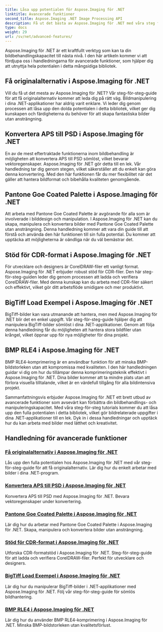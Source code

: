 ```yaml
---
title: Låsa upp potentialen för Aspose.Imaging för .NET
linktitle: Avancerade funktioner
second_title: Aspose.Imaging .NET Image Processing API
description: Få ut det bästa av Aspose.Imaging för .NET med våra steg för steg tutorials. Lär dig hur du låser upp originalalternativ och arbetar med bilder utan ansträngning.
type: docs
weight: 29
url: /sv/net/advanced-features/
---
```


Aspose.Imaging för .NET är ett kraftfullt verktyg som kan ta din bildbehandlingskapacitet till nästa nivå. I den här artikeln kommer vi att fördjupa oss i handledningarna för avancerade funktioner, som hjälper dig att utnyttja hela potentialen i detta mångsidiga bibliotek.

## Få originalalternativ i Aspose.Imaging för .NET

Vill du få ut det mesta av Aspose.Imaging för .NET? Vår steg-för-steg-guide för att få originalalternativ kommer att leda dig på rätt väg. Bildmanipulering i dina .NET-applikationer har aldrig varit enklare. Vi leder dig genom processen att låsa upp den dolda potentialen i detta bibliotek, vilket ger dig kunskapen och färdigheterna du behöver för att skapa fantastiska bilder utan ansträngning.

## Konvertera APS till PSD i Aspose.Imaging för .NET

En av de mest eftertraktade funktionerna inom bildbehandling är möjligheten att konvertera APS till PSD sömlöst, vilket bevarar vektoregenskaper. Aspose.Imaging för .NET gör detta till en lek. Vår handledning tar dig genom stegen, vilket säkerställer att du enkelt kan göra denna konvertering. Med den här funktionen får du mer flexibilitet när det gäller att hantera bildformat och bibehålla kvaliteten genomgående.

## Pantone Goe Coated Palette i Aspose.Imaging för .NET

Att arbeta med Pantone Goe Coated Palette är avgörande för alla som är involverade i bilddesign och manipulation. I Aspose.Imaging för .NET kan du skapa, manipulera och konvertera bilder med Pantone Goe Coated Palette utan ansträngning. Denna handledning kommer att vara din guide till att förstå och använda den här funktionen till sin fulla potential. Du kommer att upptäcka att möjligheterna är oändliga när du väl bemästrar det.

## Stöd för CDR-format i Aspose.Imaging för .NET

För utvecklare och designers är CorelDRAW-filer ett vanligt format. Aspose.Imaging för .NET erbjuder robust stöd för CDR-filer. Den här steg-för-steg-guiden leder dig genom processen att ladda och verifiera CorelDRAW-filer. Med denna kunskap kan du arbeta med CDR-filer säkert och effektivt, vilket gör ditt arbetsflöde smidigare och mer produktivt.

## BigTiff Load Exempel i Aspose.Imaging för .NET

BigTiff-bilder kan vara utmanande att hantera, men med Aspose.Imaging för .NET blir det en enkel uppgift. Vår steg-för-steg-guide hjälper dig att manipulera BigTiff-bilder sömlöst i dina .NET-applikationer. Genom att följa denna handledning får du möjligheten att hantera stora bildfiler utan krångel, vilket öppnar upp för nya möjligheter för dina projekt.

## BMP RLE4 i Aspose.Imaging för .NET

BMP RLE4-komprimering är en användbar funktion för att minska BMP-bildstorleken utan att kompromissa med kvaliteten. I den här handledningen guidar vi dig om hur du tillämpar denna komprimeringsteknik effektivt i Aspose.Imaging för .NET. Dina bilder kommer att ta mindre plats utan att förlora visuella tilltalande, vilket är en värdefull tillgång för alla bildintensiva projekt.

Sammanfattningsvis erbjuder Aspose.Imaging för .NET ett brett utbud av avancerade funktioner som avsevärt kan förbättra din bildbehandlings- och manipuleringskapacitet. Med våra steg-för-steg tutorials kommer du att låsa upp den fulla potentialen i detta bibliotek, vilket gör bildrelaterade uppgifter i dina .NET-applikationer till en lek. Dyk in i dessa handledningar och upptäck hur du kan arbeta med bilder med lätthet och kreativitet.
## Handledning för avancerade funktioner
### [Få originalalternativ i Aspose.Imaging för .NET](./get-original-options/)
Lås upp den fulla potentialen hos Aspose.Imaging för .NET med vår steg-för-steg-guide för att få originalalternativ. Lär dig hur du enkelt arbetar med bilder i dina .NET-program.
### [Konvertera APS till PSD i Aspose.Imaging för .NET](./convert-aps-to-psd/)
Konvertera APS till PSD med Aspose.Imaging för .NET. Bevara vektoregenskaper under konvertering.
### [Pantone Goe Coated Palette i Aspose.Imaging för .NET](./pantone-goe-coated-palette/)
Lär dig hur du arbetar med Pantone Goe Coated Palette i Aspose.Imaging för .NET. Skapa, manipulera och konvertera bilder utan ansträngning.
### [Stöd för CDR-format i Aspose.Imaging för .NET](./support-of-cdr-format/)
Utforska CDR-formatstöd i Aspose.Imaging för .NET. Steg-för-steg-guide för att ladda och verifiera CorelDRAW-filer. Perfekt för utvecklare och designers.
### [BigTiff Load Exempel i Aspose.Imaging för .NET](./bigtiff-load-example/)
Lär dig hur du manipulerar BigTiff-bilder i .NET-applikationer med Aspose.Imaging för .NET. Följ vår steg-för-steg-guide för sömlös bildhantering.
### [BMP RLE4 i Aspose.Imaging för .NET](./bmp-rle4/)
Lär dig hur du använder BMP RLE4-komprimering i Aspose.Imaging för .NET. Minska BMP-bildstorleken utan kvalitetsförlust.